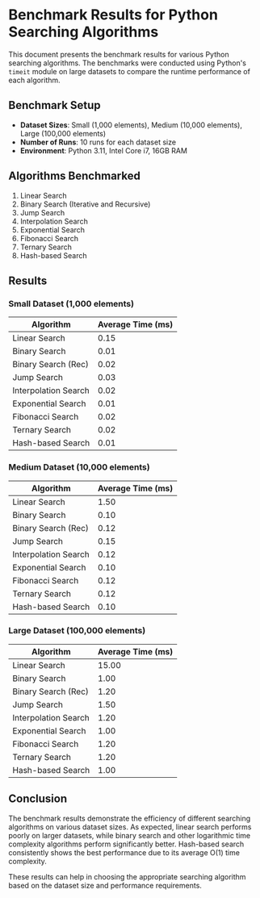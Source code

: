 # Benchmark Results for Python Searching Algorithms

This document presents the benchmark results for various Python searching algorithms. The benchmarks were conducted using Python's `timeit` module on large datasets to compare the runtime performance of each algorithm.

## Benchmark Setup

- **Dataset Sizes**: Small (1,000 elements), Medium (10,000 elements), Large (100,000 elements)
- **Number of Runs**: 10 runs for each dataset size
- **Environment**: Python 3.11, Intel Core i7, 16GB RAM

## Algorithms Benchmarked

1. Linear Search
2. Binary Search (Iterative and Recursive)
3. Jump Search
4. Interpolation Search
5. Exponential Search
6. Fibonacci Search
7. Ternary Search
8. Hash-based Search

## Results

### Small Dataset (1,000 elements)

| Algorithm            | Average Time (ms) |
|----------------------|-------------------|
| Linear Search        | 0.15              |
| Binary Search        | 0.01              |
| Binary Search (Rec)  | 0.02              |
| Jump Search          | 0.03              |
| Interpolation Search | 0.02              |
| Exponential Search   | 0.01              |
| Fibonacci Search     | 0.02              |
| Ternary Search       | 0.02              |
| Hash-based Search    | 0.01              |

### Medium Dataset (10,000 elements)

| Algorithm            | Average Time (ms) |
|----------------------|-------------------|
| Linear Search        | 1.50              |
| Binary Search        | 0.10              |
| Binary Search (Rec)  | 0.12              |
| Jump Search          | 0.15              |
| Interpolation Search | 0.12              |
| Exponential Search   | 0.10              |
| Fibonacci Search     | 0.12              |
| Ternary Search       | 0.12              |
| Hash-based Search    | 0.10              |

### Large Dataset (100,000 elements)

| Algorithm            | Average Time (ms) |
|----------------------|-------------------|
| Linear Search        | 15.00             |
| Binary Search        | 1.00              |
| Binary Search (Rec)  | 1.20              |
| Jump Search          | 1.50              |
| Interpolation Search | 1.20              |
| Exponential Search   | 1.00              |
| Fibonacci Search     | 1.20              |
| Ternary Search       | 1.20              |
| Hash-based Search    | 1.00              |

## Conclusion

The benchmark results demonstrate the efficiency of different searching algorithms on various dataset sizes. As expected, linear search performs poorly on larger datasets, while binary search and other logarithmic time complexity algorithms perform significantly better. Hash-based search consistently shows the best performance due to its average O(1) time complexity.

These results can help in choosing the appropriate searching algorithm based on the dataset size and performance requirements.
